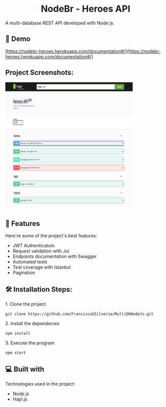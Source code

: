 <h1 align="center" id="title">NodeBr - Heroes API</h1>

<p id="description">A multi-database REST API developed with Node js.</p>

<h2>🚀 Demo</h2>

[https://nodebr-heroes.herokuapp.com/documentation#/](https://nodebr-heroes.herokuapp.com/documentation#/)

<h2>Project Screenshots:</h2>

<img src="./Assets/apiDocumentation.png" alt="project-screenshot" width="400" height="400/">

<h2>🧐 Features</h2>

Here're some of the project's best features:

- JWT Authenticatoin
- Request validation with Joi
- Endpoints documentation with Swagger
- Automated tests
- Test coverage with Istanbul
- Pagination

<h2>🛠️ Installation Steps:</h2>

<p>1. Clone the project</p>

```
git clone https://github.com/FranciscoGSilverio/MultiDbNodeJs.git
```

<p>2. Install the dependecies</p>

```
npm install
```

<p>3. Execute the program</p>

```
npm start
```

<h2>💻 Built with</h2>

Technologies used in the project:

- Node.js
- Hapi.js
